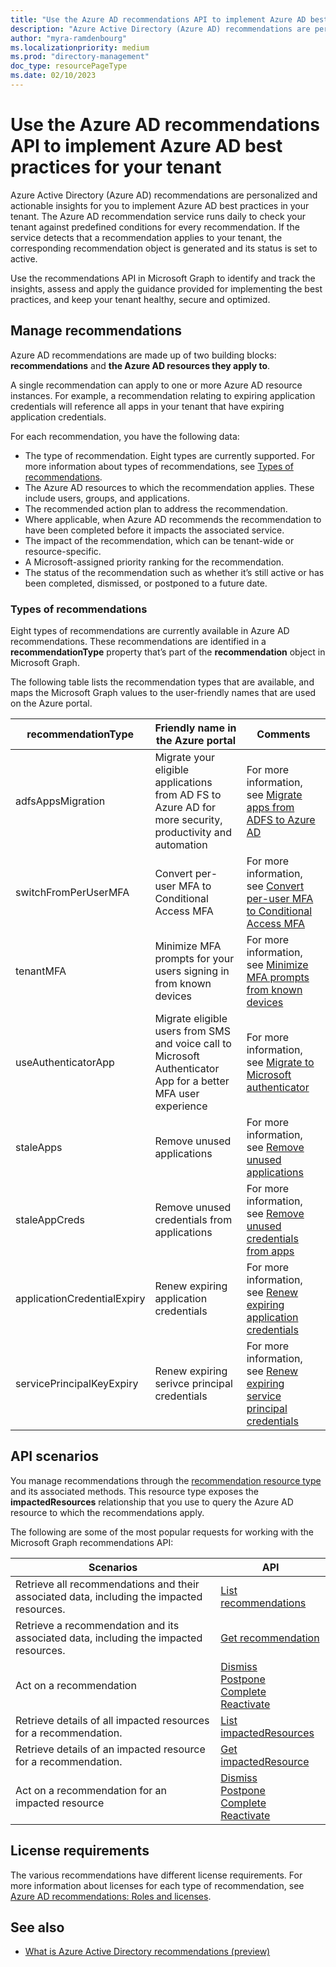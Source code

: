 ```yaml
---
title: "Use the Azure AD recommendations API to implement Azure AD best practices for your tenant"
description: "Azure Active Directory (Azure AD) recommendations are personalized and actionable insights for you to implement Azure AD best practices in your tenant."
author: "myra-ramdenbourg"
ms.localizationpriority: medium
ms.prod: "directory-management"
doc_type: resourcePageType
ms.date: 02/10/2023
---
```


# Use the Azure AD recommendations API to implement Azure AD best practices for your tenant

Azure Active Directory (Azure AD) recommendations are personalized and actionable insights for you to implement Azure AD best practices in your tenant. The Azure AD recommendation service runs daily to check your tenant against predefined conditions for every recommendation. If the service detects that a recommendation applies to your tenant, the corresponding recommendation object is generated and its status is set to active.

Use the recommendations API in Microsoft Graph to identify and track the insights, assess and apply the guidance provided for implementing the best practices, and keep your tenant healthy, secure and optimized.

## Manage recommendations

Azure AD recommendations are made up of two building blocks: **recommendations** and **the Azure AD resources they apply to**.

A single recommendation can apply to one or more Azure AD resource instances. For example, a recommendation relating to expiring application credentials will reference all apps in your tenant that have expiring application credentials.

For each recommendation, you have the following data:

- The type of recommendation. Eight types are currently supported. For more information about types of recommendations, see [Types of recommendations](#types-of-recommendations).
- The Azure AD resources to which the recommendation applies. These include users, groups, and applications.
- The recommended action plan to address the recommendation.
- Where applicable, when Azure AD recommends the recommendation to have been completed before it impacts the associated service.
- The impact of the recommendation, which can be tenant-wide or resource-specific.
- A Microsoft-assigned priority ranking for the recommendation.
- The status of the recommendation such as whether it’s still active or has been completed, dismissed, or postponed to a future date.

### Types of recommendations

Eight types of recommendations are currently available in Azure AD recommendations. These recommendations are identified in a **recommendationType** property that’s part of the **recommendation** object in Microsoft Graph.

The following table lists the recommendation types that are available, and maps the Microsoft Graph values to the user-friendly names that are used on the Azure portal.

| recommendationType          | Friendly name in the Azure portal                                                                              | Comments                                                                                                                                                                        |
|-----------------------------|----------------------------------------------------------------------------------------------------------------|---------------------------------------------------------------------------------------------------------------------------------------------------------------------------------|
| adfsAppsMigration           | Migrate your eligible applications from AD FS to Azure AD for more security, productivity and automation       | For more information, see [Migrate apps from ADFS to Azure AD](/azure/active-directory/reports-monitoring/recommendation-migrate-apps-from-adfs-to-azure-ad)                    |
| switchFromPerUserMFA        | Convert per-user MFA to Conditional Access MFA                                                                 | For more information, see [Convert per-user MFA to Conditional Access MFA](/azure/active-directory/reports-monitoring/recommendation-turn-off-per-user-mfa)                     |
| tenantMFA                   | Minimize MFA prompts for your users signing in from known devices                                              | For more information, see [Minimize MFA prompts from known devices](/azure/active-directory/reports-monitoring/recommendation-mfa-from-known-devices)                           |
| useAuthenticatorApp         | Migrate eligible users from SMS and voice call to Microsoft Authenticator App for a better MFA user experience | For more information, see [Migrate to Microsoft authenticator](/azure/active-directory/reports-monitoring/recommendation-migrate-to-authenticator)                              |
| staleApps                   | Remove unused applications                                                                                     | For more information, see [Remove unused applications](/azure/active-directory/reports-monitoring/recommendation-remove-unused-apps)                                            |
| staleAppCreds               | Remove unused credentials from applications                                                                    | For more information, see [Remove unused credentials from apps](/azure/active-directory/reports-monitoring/recommendation-remove-unused-credential-from-apps)                   |
| applicationCredentialExpiry | Renew expiring application credentials                                                                         | For more information, see [Renew expiring application credentials](/azure/active-directory/reports-monitoring/recommendation-remove-unused-credential-from-apps)                |
| servicePrincipalKeyExpiry   | Renew expiring serivce principal credentials                                                                   | For more information, see [Renew expiring service principal credentials](/azure/active-directory/reports-monitoring/recommendation-renew-expiring-service-principal-credential) |

## API scenarios

You manage recommendations through the [recommendation resource type](recommendation.md) and its associated methods. This resource type exposes the **impactedResources** relationship that you use to query the Azure AD resource to which the recommendations apply.

The following are some of the most popular requests for working with the Microsoft Graph recommendations API:

| Scenarios | API |
|---|---|
| Retrieve all recommendations and their associated data, including the impacted resources. | [List recommendations](../api/directory-list-recommendation.md) |
| Retrieve a recommendation and its associated data, including the impacted resources. | [Get recommendation](../api/recommendation-get.md) |
| Act on a recommendation | [Dismiss](../api/recommendation-dismiss.md) <br/> [Postpone](../api/recommendation-postpone.md)  <br/> [Complete](../api/recommendation-complete.md)  <br/> [Reactivate](../api/recommendation-reactivate.md) |
| Retrieve details of all impacted resources for a recommendation. | [List impactedResources](../api/recommendation-list-impactedresources.md) |
| Retrieve details of an impacted resource for a recommendation. | [Get impactedResource](../api/impactedresource-get.md) |
| Act on a recommendation for an impacted resource | [Dismiss](../api/impactedresource-dismiss.md)  <br/> [Postpone](../api/impactedresource-postpone.md)  <br/> [Complete](../api/impactedresource-complete.md)  <br/> [Reactivate](../api/impactedresource-reactivate.md) |

## License requirements

The various recommendations have different license requirements. For more information about licenses for each type of recommendation, see [Azure AD recommendations: Roles and licenses](/azure/active-directory/reports-monitoring/overview-recommendations#roles-and-licenses).

## See also

- [What is Azure Active Directory recommendations (preview)]( /azure/active-directory/reports-monitoring/overview-recommendations)
